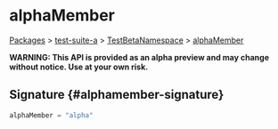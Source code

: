 # alphaMember

[Packages](/) \> [test-suite-a](/test-suite-a/) \> [TestBetaNamespace](/test-suite-a/testbetanamespace-namespace/) \> [alphaMember](/test-suite-a/testbetanamespace-namespace/alphamember-variable)

**WARNING: This API is provided as an alpha preview and may change without notice. Use at your own risk.**

## Signature {#alphamember-signature}

```typescript
alphaMember = "alpha"
```

